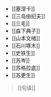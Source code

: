 - [[塞涅卡]]
- [[三岛由纪夫]]
- [[三毛]]
- [[森下典子]]
- [[山本文绪]]
- [[石川啄木]]
- [[史铁生]]
- [[苏岑]]
- [[苏格拉底]]
- [[苏更生]]

>[[句读]]
